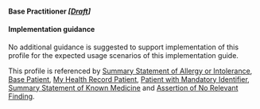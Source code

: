 #### Base Practitioner *[[Draft](http://hl7.org/fhir/stu3/valueset-publication-status.html)]*

#### Implementation guidance
No additional guidance is suggested to support implementation of this profile for the expected usage scenarios of this implementation guide.

This profile is referenced by [Summary Statement of Allergy or Intolerance](StructureDefinition-allergyintolerance-summary-1.html),
[Base Patient](StructureDefinition-patient-dh-base-1.html), [My Health Record Patient](StructureDefinition-patient-mhr-1.html), [Patient with Mandatory Identifier](StructureDefinition-patient-ident-1.html), 
[Summary Statement of Known Medicine](StructureDefinition-medicationstatement-summary-1.html)
and [Assertion of No Relevant Finding](StructureDefinition-observation-norelevantfinding-1.html).
